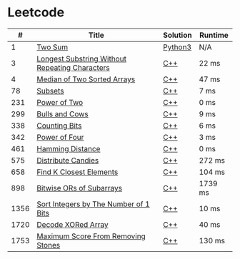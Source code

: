 # Leetcode

| # | Title | Solution | Runtime |
|---| ----- | -------- | ------- |
|1|[ Two Sum](https://leetcode.com/problems/two-sum/)|[Python3](./solutions/1.%20Two%20Sum.py)|N/A|
|3|[ Longest Substring Without Repeating Characters](https://leetcode.com/problems/longest-substring-without-repeating-characters/)|[C++](./solutions/3.%20Longest%20Substring%20Without%20Repeating%20Characters.cpp)|22 ms|
|4|[ Median of Two Sorted Arrays](https://leetcode.com/problems/median-of-two-sorted-arrays/)|[C++](./solutions/4.%20Median%20of%20Two%20Sorted%20Arrays.cpp)|47 ms|
|78|[ Subsets](https://leetcode.com/problems/subsets/)|[C++](./solutions/78.%20Subsets.cpp)|7 ms|
|231|[ Power of Two](https://leetcode.com/problems/power-of-two/)|[C++](./solutions/231.%20Power%20of%20Two.cpp)|0 ms|
|299|[ Bulls and Cows](https://leetcode.com/problems/bulls-and-cows/)|[C++](./solutions/299.%20Bulls%20and%20Cows.cpp)|9 ms|
|338|[ Counting Bits](https://leetcode.com/problems/counting-bits/)|[C++](./solutions/338.%20Counting%20Bits.cpp)|6 ms|
|342|[ Power of Four](https://leetcode.com/problems/power-of-four/)|[C++](./solutions/342.%20Power%20of%20Four.cpp)|3 ms|
|461|[ Hamming Distance](https://leetcode.com/problems/hamming-distance/)|[C++](./solutions/461.%20Hamming%20Distance.cpp)|0 ms|
|575|[ Distribute Candies](https://leetcode.com/problems/distribute-candies/)|[C++](./solutions/575.%20Distribute%20Candies.cpp)|272 ms|
|658|[ Find K Closest Elements](https://leetcode.com/problems/find-k-closest-elements/)|[C++](./solutions/658.%20Find%20K%20Closest%20Elements.cpp)|104 ms|
|898|[ Bitwise ORs of Subarrays](https://leetcode.com/problems/bitwise-ors-of-subarrays/)|[C++](./solutions/898.%20Bitwise%20ORs%20of%20Subarrays.cpp)|1739 ms|
|1356|[ Sort Integers by The Number of 1 Bits](https://leetcode.com/problems/sort-integers-by-the-number-of-1-bits/)|[C++](./solutions/1356.%20Sort%20Integers%20by%20The%20Number%20of%201%20Bits.cpp)|10 ms|
|1720|[ Decode XORed Array](https://leetcode.com/problems/decode-xored-array/)|[C++](./solutions/1720.%20Decode%20XORed%20Array.cpp)|40 ms|
|1753|[ Maximum Score From Removing Stones](https://leetcode.com/problems/maximum-score-from-removing-stones/)|[C++](./solutions/1753.%20Maximum%20Score%20From%20Removing%20Stones.cpp)|130 ms|
